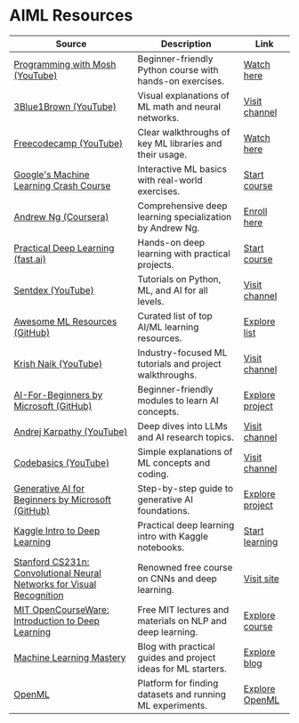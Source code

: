 # AIML Resources

| Source | Description | Link |
|---|---|---|
| [Programming with Mosh (YouTube)](https://youtu.be/_uQrJ0TkZlc?si=Ycufy1vOe30cVE_f) | Beginner-friendly Python course with hands-on exercises. | [Watch here](https://youtu.be/_uQrJ0TkZlc?si=Ycufy1vOe30cVE_f) |
| [3Blue1Brown (YouTube)](https://www.youtube.com/@3blue1brown) | Visual explanations of ML math and neural networks. | [Visit channel](https://www.youtube.com/@3blue1brown) |
| [Freecodecamp (YouTube)](https://youtu.be/r-uOLxNrNk8?si=CBF5759Pn8o_ZAqM) | Clear walkthroughs of key ML libraries and their usage. | [Watch here](https://youtu.be/r-uOLxNrNk8?si=CBF5759Pn8o_ZAqM) |
| [Google's Machine Learning Crash Course](https://developers.google.com/machine-learning/crash-course) | Interactive ML basics with real-world exercises. | [Start course](https://developers.google.com/machine-learning/crash-course) |
| [Andrew Ng (Coursera)](https://www.coursera.org/specializations/deep-learning) | Comprehensive deep learning specialization by Andrew Ng. | [Enroll here](https://www.coursera.org/specializations/deep-learning) |
| [Practical Deep Learning (fast.ai)](https://course.fast.ai/) | Hands-on deep learning with practical projects. | [Start course](https://course.fast.ai/) |
| [Sentdex (YouTube)](https://www.youtube.com/@sentdex) | Tutorials on Python, ML, and AI for all levels. | [Visit channel](https://www.youtube.com/@sentdex) |
| [Awesome ML Resources (GitHub)](https://github.com/armankhondker/awesome-ai-ml-resources) | Curated list of top AI/ML learning resources. | [Explore list](https://github.com/armankhondker/awesome-ai-ml-resources) |
| [Krish Naik (YouTube)](https://www.youtube.com/@krishnaik06) | Industry-focused ML tutorials and project walkthroughs. | [Visit channel](https://www.youtube.com/@krishnaik06) |
| [AI-For-Beginners by Microsoft (GitHub)](https://github.com/microsoft/AI-For-Beginners) | Beginner-friendly modules to learn AI concepts. | [Explore project](https://github.com/microsoft/AI-For-Beginners) |
| [Andrej Karpathy (YouTube)](https://www.youtube.com/@AndrejKarpathy/videos) | Deep dives into LLMs and AI research topics. | [Visit channel](https://www.youtube.com/@AndrejKarpathy/videos) |
| [Codebasics (YouTube)](https://www.youtube.com/@codebasics) | Simple explanations of ML concepts and coding. | [Visit channel](https://www.youtube.com/@codebasics) |
| [Generative AI for Beginners by Microsoft (GitHub)](https://github.com/microsoft/generative-ai-for-beginners) | Step-by-step guide to generative AI foundations. | [Explore project](https://github.com/microsoft/generative-ai-for-beginners) |
| [Kaggle Intro to Deep Learning](https://www.kaggle.com/learn/intro-to-deep-learning) | Practical deep learning intro with Kaggle notebooks. | [Start learning](https://www.kaggle.com/learn/intro-to-deep-learning) |
| [Stanford CS231n: Convolutional Neural Networks for Visual Recognition](http://cs231n.stanford.edu/) | Renowned free course on CNNs and deep learning. | [Visit site](http://cs231n.stanford.edu/) |
| [MIT OpenCourseWare: Introduction to Deep Learning](https://ocw.mit.edu/courses/electrical-engineering-and-computer-science/6-864-advanced-natural-language-processing-fall-2005/) | Free MIT lectures and materials on NLP and deep learning. | [Explore course](https://ocw.mit.edu/courses/electrical-engineering-and-computer-science/6-864-advanced-natural-language-processing-fall-2005/) |
| [Machine Learning Mastery](https://machinelearningmastery.com/start-here/) | Blog with practical guides and project ideas for ML starters. | [Explore blog](https://machinelearningmastery.com/start-here/) |
| [OpenML](https://www.openml.org/) | Platform for finding datasets and running ML experiments. | [Explore OpenML](https://www.openml.org/) |
